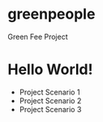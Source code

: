 # greenpeople
Green Fee Project

<h1>Hello World!</h1>

<p> <ul>
  <li> Project Scenario 1 </li>
  <li> Project Scenario 2 </li>
  <li> Project Scenario 3 </li>
  
  </p>
